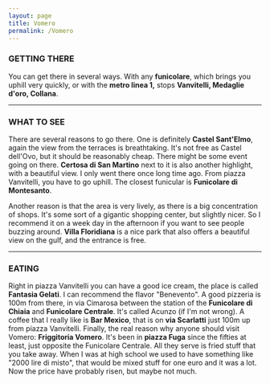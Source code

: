 ```yaml
---
layout: page
title: Vomero
permalink: /Vomero
---
```


### GETTING THERE

You can get there in several ways. With any **funicolare**, which brings
you uphill very quickly, or with the **metro linea 1,** stops
**Vanvitelli, Medaglie d'oro, Collana**.


------------------------------------------------------------------------

### WHAT TO SEE

There are several reasons to go there. One is definitely **Castel
Sant'Elmo**, again the view from the terraces is breathtaking. It's not
free as Castel dell'Ovo, but it should be reasonably cheap. There might
be some event going on there. **Certosa di San Martino** next to it is
also another highlight, with a beautiful view. I only went there once
long time ago. From piazza Vanvitelli, you have to go uphill. The
closest funicular is **Funicolare di Montesanto**.

Another reason is that the area is very lively, as there is a big
concentration of shops. It's some sort of a gigantic shopping center,
but slightly nicer. So I recommend it on a week day in the afternoon if
you want to see people buzzing around. **Villa Floridiana** is a nice
park that also offers a beautiful view on the gulf, and the entrance is
free.

------------------------------------------------------------------------

### EATING

Right in piazza Vanvitelli you can have a good ice cream, the place is
called **Fantasia Gelati**. I can recommend the flavor "Benevento". A
good pizzeria is 100m from there, in via Cimarosa between the station of
the **Funicolare di Chiaia** and **Funicolare Centrale**. It's called
Acunzo (if I'm not wrong). A coffee that I really like is **Bar
Mexico**, that is on **via Scarlatti** just 100m up from piazza
Vanvitelli. Finally, the real reason why anyone should visit Vomero:
**Friggitoria Vomero**. It's been in **piazza Fuga** since the fifties
at least, just opposite the Funicolare Centrale. All they serve is fried
stuff that you take away. When I was at high school we used to have
something like "2000 lire di misto", that would be mixed stuff for one
euro and it was a lot. Now the price have probably risen, but maybe not
much.
